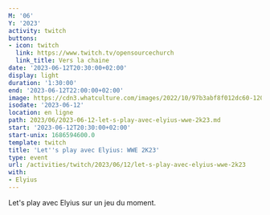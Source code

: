 ```yaml
---
M: '06'
Y: '2023'
activity: twitch
buttons:
- icon: twitch
  link: https://www.twitch.tv/opensourcechurch
  link_title: Vers la chaine
date: '2023-06-12T20:30:00+02:00'
display: light
duration: '1:30:00'
end: '2023-06-12T22:00:00+02:00'
image: https://cdn3.whatculture.com/images/2022/10/97b3abf8f012dc60-1200x675.jpg
isodate: '2023-06-12'
location: en ligne
path: 2023/06/2023-06-12-let-s-play-avec-elyius-wwe-2k23.md
start: '2023-06-12T20:30:00+02:00'
start-unix: 1686594600.0
template: twitch
title: 'Let''s play avec Elyius: WWE 2K23'
type: event
url: /activities/twitch/2023/06/12/let-s-play-avec-elyius-wwe-2k23
with:
- Elyius
---
```

Let's play avec Elyius sur un jeu du moment.